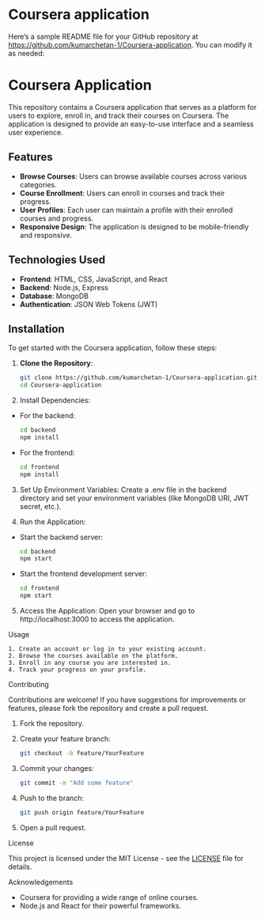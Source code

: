 # Coursera application 
Here’s a sample README file for your GitHub repository at https://github.com/kumarchetan-1/Coursera-application. You can modify it as needed:

# Coursera Application

This repository contains a Coursera application that serves as a platform for users to explore, enroll in, and track their courses on Coursera. The application is designed to provide an easy-to-use interface and a seamless user experience.

## Features

- **Browse Courses**: Users can browse available courses across various categories.
- **Course Enrollment**: Users can enroll in courses and track their progress.
- **User Profiles**: Each user can maintain a profile with their enrolled courses and progress.
- **Responsive Design**: The application is designed to be mobile-friendly and responsive.

## Technologies Used

- **Frontend**: HTML, CSS, JavaScript, and React
- **Backend**: Node.js, Express
- **Database**: MongoDB
- **Authentication**: JSON Web Tokens (JWT)

## Installation

To get started with the Coursera application, follow these steps:

1. **Clone the Repository**:
   ```bash
   git clone https://github.com/kumarchetan-1/Coursera-application.git
   cd Coursera-application
    ```

2.	Install Dependencies:
	
- For the backend:

    ```bash
    cd backend
    npm install
    ```

- For the frontend:

    ```bash
    cd frontend
    npm install
    ```


3.	Set Up Environment Variables:
Create a .env file in the backend directory and set your environment variables (like MongoDB URI, JWT secret, etc.).

4.	Run the Application:

- Start the backend server:

    ```bash
    cd backend 
    npm start 
    ```

- Start the frontend development server:

    ```bash
    cd frontend
    npm start 

5.	Access the Application:
Open your browser and go to http://localhost:3000 to access the application.

Usage

    1. Create an account or log in to your existing account.
    2. Browse the courses available on the platform.
    3. Enroll in any course you are interested in.
    4. Track your progress on your profile.

Contributing

Contributions are welcome! If you have suggestions for improvements or features, please fork the repository and create a pull request.

1. Fork the repository.
2. Create your feature branch:
    ```bash
    git checkout -b feature/YourFeature
    ```

3. Commit your changes:
    ```bash
    git commit -m "Add some feature"
    ```

4.	Push to the branch:
    ```bash
    git push origin feature/YourFeature
    ```

5.	Open a pull request.

License

This project is licensed under the MIT License - see the [LICENSE]() file for details.

Acknowledgements

- Coursera for providing a wide range of online courses.
- Node.js and React for their powerful frameworks.

